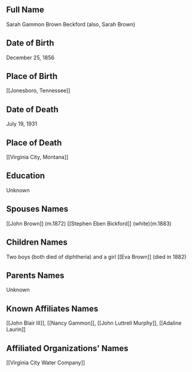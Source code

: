 ## Full Name
Sarah Gammon Brown Beckford (also, Sarah Brown)

## Date of Birth
December 25, 1856

## Place of Birth
[[Jonesboro, Tennessee]]

## Date of Death
July 19, 1931

## Place of Death
[[Virginia City, Montana]]

## Education
Unknown

## Spouses Names
[[John Brown]] (m.1872)
[[Stephen Eben Bickford]] (white)(m.1883)

## Children Names
Two boys (both died of diphtheria) and a girl [[Eva Brown]] (died in 1882)

## Parents Names
Unknown

## Known Affiliates Names
[[John Blair III]], [[Nancy Gammon]], [[John Luttrell Murphy]], [[Adaline Laurin]]

## Affiliated Organizations' Names
[[Virginia City Water Company]]

